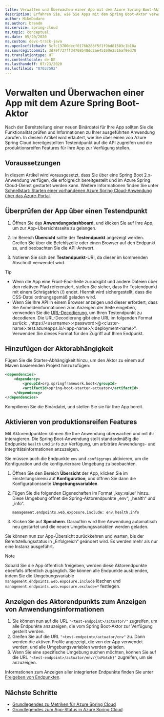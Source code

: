 ```yaml
---
title: Verwalten und Überwachen einer App mit dem Azure Spring Boot-Aktor
description: Erfahren Sie, wie Sie Apps mit dem Spring Boot-Aktor verwalten und überwachen.
author: MikeDodaro
ms.author: brendm
ms.service: spring-cloud
ms.topic: conceptual
ms.date: 05/20/2020
ms.custom: devx-track-java
ms.openlocfilehash: 5cfc13700decf0176b283f5f1f9bd81503c1b10a
ms.sourcegitcommit: 3d79f737ff34708b48dd2ae45100e2516af9ed78
ms.translationtype: HT
ms.contentlocale: de-DE
ms.lasthandoff: 07/23/2020
ms.locfileid: "87037592"
---
```

# <a name="manage-and-monitor-app-with-azure-spring-boot-actuator"></a>Verwalten und Überwachen einer App mit dem Azure Spring Boot-Aktor

Nach der Bereitstellung einer neuen Binärdatei für Ihre App sollten Sie die Funktionalität prüfen und Informationen zu Ihrer ausgeführten Anwendung abrufen. In diesem Artikel wird erläutert, wie Sie über einen von Azure Spring Cloud bereitgestellten Testendpunkt auf die API zugreifen und die produktionsreifen Features für Ihre App zur Verfügung stellen.

## <a name="prerequisites"></a>Voraussetzungen
In diesem Artikel wird vorausgesetzt, dass Sie über eine Spring Boot 2.x-Anwendung verfügen, die erfolgreich bereitgestellt und im Azure Spring Cloud-Dienst gestartet werden kann.  Weitere Informationen finden Sie unter [Schnellstart: Starten einer vorhandenen Azure Spring Cloud-Anwendung über das Azure-Portal](spring-cloud-quickstart-launch-app-portal.md).

## <a name="verify-app-through-test-endpoint"></a>Überprüfen der App über einen Testendpunkt
1. Öffnen Sie das **Anwendungsdashboard**, und klicken Sie auf Ihre App, um zur App-Übersichtsseite zu gelangen.

1. Im Bereich **Übersicht** sollte der **Testendpunkt** angezeigt werden.  Greifen Sie über die Befehlszeile oder einen Browser auf den Endpunkt zu, und beobachten Sie die API-Antwort.

1. Notieren Sie sich den **Testendpunkt**-URI, da dieser im kommenden Abschnitt verwendet wird.

>[!TIP]
> * Wenn die App eine Front-End-Seite zurückgibt und andere Dateien über den relativen Pfad referenziert, stellen Sie sicher, dass Ihr Testendpunkt mit einem Schrägstrich (/) endet. Hiermit wird sichergestellt, dass die CSS-Datei ordnungsgemäß geladen wird.
> * Wenn Sie Ihre API in einem Browser anzeigen und dieser erfordert, dass Sie Anmeldeinformationen zum Anzeigen der Seite eingeben, verwenden Sie die [URL-Decodierung](https://www.urldecoder.org/), um Ihren Testendpunkt zu decodieren. Die URL-Decodierung gibt eine URL im folgenden Format zurück: „https://\<username>:\<password>@\<cluster-name>.test.azureapps.io/\<app-name>/\<deployment-name>“.  Verwenden Sie dieses Format für den Zugriff auf Ihren Endpunkt.

## <a name="add-actuator-dependency"></a>Hinzufügen der Aktorabhängigkeit

Fügen Sie die Starter-Abhängigkeit hinzu, um den Aktor zu einem auf Maven basierenden Projekt hinzuzufügen:

```xml
<dependencies>
    <dependency>
        <groupId>org.springframework.boot</groupId>
        <artifactId>spring-boot-starter-actuator</artifactId>
    </dependency>
</dependencies>
```

Kompilieren Sie die Binärdatei, und stellen Sie sie für Ihre App bereit.

## <a name="enable-production-ready-features"></a>Aktivieren von produktionsreifen Features
Mit Aktorendpunkten können Sie Ihre Anwendung überwachen und mit ihr interagieren. Die Spring Boot-Anwendung stellt standardmäßig die Endpunkte `health` und `info` zur Verfügung, um arbiträre Anwendungs- und Integritätsinformationen anzuzeigen.

Sie müssen auch die Endpunkte `env` und `configgrops` aktivieren, um die Konfiguration und die konfigurierbare Umgebung zu beobachten.

1. Öffnen Sie den Bereich **Übersicht** der App, klicken Sie im Einstellungsmenü auf **Konfiguration**, und öffnen Sie dann die Konfigurationsseite **Umgebungsvariablen**.
1. Fügen Sie die folgenden Eigenschaften im Format „key:value“ hinzu. Diese Umgebung öffnet die Spring-Aktorendpunkte „env“, „health“ und „info“.

   ```
   management.endpoints.web.exposure.include: env,health,info
   ```
1. Klicken Sie auf **Speichern**. Daraufhin wird Ihre Anwendung automatisch neu gestartet und die neuen Umgebungsvariablen werden geladen.

Sie können nun zur App-Übersicht zurückkehren und warten, bis der Bereitstellungsstatus in „Erfolgreich“ geändert wird.  Es werden mehr als nur eine Instanz ausgeführt.

> [!Note] 
> Sobald Sie die App öffentlich freigeben, werden diese Aktorendpunkte ebenfalls öffentlich zugänglich. Sie können alle Endpunkte ausblenden, indem Sie die Umgebungsvariable `management.endpoints.web.exposure.include` löschen und `management.endpoints.web.exposure.exclude=*` festlegen.

## <a name="view-the-actuator-endpoint-to-view-application-information"></a>Anzeigen des Aktorendpunkts zum Anzeigen von Anwendungsinformationen
1. Sie können nun auf die URL `"<test-endpoint>/actuator/"` zugreifen, um alle Endpunkte anzuzeigen, die vom Spring Boot-Aktor zur Verfügung gestellt werden.
1. Greifen Sie auf die URL `"<test-endpoint>/actuator/env"` zu. Dann werden die aktiven Profile angezeigt, die von der App verwendet werden, und alle Umgebungsvariablen werden geladen.
1. Wenn Sie eine spezifische Umgebung suchen möchten, können Sie auf die URL `"<test-endpoint>/actuator/env/{toMatch}"` zugreifen, um sie anzuzeigen.

Informationen zum Anzeigen aller integrierten Endpunkte finden Sie unter [Freigeben von Endpunkten](https://docs.spring.io/spring-boot/docs/current/reference/html/production-ready-features.html#production-ready-endpoints-exposing-endpoints).

## <a name="next-steps"></a>Nächste Schritte
* [Grundlegendes zu Metriken für Azure Spring Cloud](spring-cloud-concept-metrics.md)
* [Grundlegendes zum App-Status in Azure Spring Cloud](spring-cloud-concept-app-status.md)